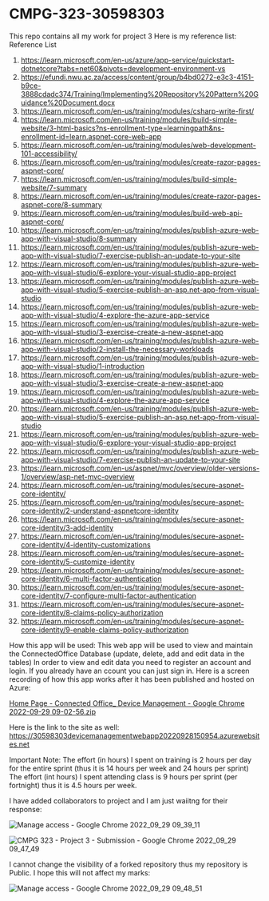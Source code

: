 # CMPG-323-30598303
This repo contains all my work for project 3
Here is my reference list:
Reference List
1.	https://learn.microsoft.com/en-us/azure/app-service/quickstart-dotnetcore?tabs=net60&pivots=development-environment-vs
2.	https://efundi.nwu.ac.za/access/content/group/b4bd0272-e3c3-4151-b9ce-3888cdadc374/Training/Implementing%20Repository%20Pattern%20Guidance%20Document.docx
3.	https://learn.microsoft.com/en-us/training/modules/csharp-write-first/
4.	https://learn.microsoft.com/en-us/training/modules/build-simple-website/3-html-basics?ns-enrollment-type=learningpath&ns-enrollment-id=learn.aspnet-core-web-app
5.	https://learn.microsoft.com/en-us/training/modules/web-development-101-accessibility/
6.	https://learn.microsoft.com/en-us/training/modules/create-razor-pages-aspnet-core/
7.	https://learn.microsoft.com/en-us/training/modules/build-simple-website/7-summary
8.	https://learn.microsoft.com/en-us/training/modules/create-razor-pages-aspnet-core/8-summary
9.	https://learn.microsoft.com/en-us/training/modules/build-web-api-aspnet-core/
10.	https://learn.microsoft.com/en-us/training/modules/publish-azure-web-app-with-visual-studio/8-summary
11.	https://learn.microsoft.com/en-us/training/modules/publish-azure-web-app-with-visual-studio/7-exercise-publish-an-update-to-your-site
12.	https://learn.microsoft.com/en-us/training/modules/publish-azure-web-app-with-visual-studio/6-explore-your-visual-studio-app-project
13.	https://learn.microsoft.com/en-us/training/modules/publish-azure-web-app-with-visual-studio/5-exercise-publish-an-asp.net-app-from-visual-studio
14.	https://learn.microsoft.com/en-us/training/modules/publish-azure-web-app-with-visual-studio/4-explore-the-azure-app-service
15.	https://learn.microsoft.com/en-us/training/modules/publish-azure-web-app-with-visual-studio/3-exercise-create-a-new-aspnet-app
16.	https://learn.microsoft.com/en-us/training/modules/publish-azure-web-app-with-visual-studio/2-install-the-necessary-workloads
17.	https://learn.microsoft.com/en-us/training/modules/publish-azure-web-app-with-visual-studio/1-introduction
18.	https://learn.microsoft.com/en-us/training/modules/publish-azure-web-app-with-visual-studio/3-exercise-create-a-new-aspnet-app
19.	https://learn.microsoft.com/en-us/training/modules/publish-azure-web-app-with-visual-studio/4-explore-the-azure-app-service
20.	https://learn.microsoft.com/en-us/training/modules/publish-azure-web-app-with-visual-studio/5-exercise-publish-an-asp.net-app-from-visual-studio
21.	https://learn.microsoft.com/en-us/training/modules/publish-azure-web-app-with-visual-studio/6-explore-your-visual-studio-app-project
22.	https://learn.microsoft.com/en-us/training/modules/publish-azure-web-app-with-visual-studio/7-exercise-publish-an-update-to-your-site
23.	https://learn.microsoft.com/en-us/aspnet/mvc/overview/older-versions-1/overview/asp-net-mvc-overview
24.	https://learn.microsoft.com/en-us/training/modules/secure-aspnet-core-identity/
25.	https://learn.microsoft.com/en-us/training/modules/secure-aspnet-core-identity/2-understand-aspnetcore-identity
26.	https://learn.microsoft.com/en-us/training/modules/secure-aspnet-core-identity/3-add-identity
27.	https://learn.microsoft.com/en-us/training/modules/secure-aspnet-core-identity/4-identity-customizations
28.	https://learn.microsoft.com/en-us/training/modules/secure-aspnet-core-identity/5-customize-identity
29.	https://learn.microsoft.com/en-us/training/modules/secure-aspnet-core-identity/6-multi-factor-authentication
30.	https://learn.microsoft.com/en-us/training/modules/secure-aspnet-core-identity/7-configure-multi-factor-authentication
31.	https://learn.microsoft.com/en-us/training/modules/secure-aspnet-core-identity/8-claims-policy-authorization
32.	https://learn.microsoft.com/en-us/training/modules/secure-aspnet-core-identity/9-enable-claims-policy-authorization

How this app will be used: 
This web app will be used to view and maintain the ConnectedOffice Database (update, delete, add and edit data in the tables)
In order to view and edit data you need to register an account and login.
If you already have an ccount you can just sign in.
Here is a screen recording of how this app works after it has been published and hosted on Azure:

[Home Page - Connected Office_ Device Management - Google Chrome 2022-09-29 09-02-56.zip](https://github.com/AnriqueCloete/CMPG-323-Project-3-30598303/files/9671948/Home.Page.-.Connected.Office_.Device.Management.-.Google.Chrome.2022-09-29.09-02-56.zip)

Here is the link to the site as well: https://30598303devicemanagementwebapp20220928150954.azurewebsites.net

Important Note: 
The effort (in hours) I spent on training is 2 hours per day for the entire sprint (thus it is 14 hours per week and 24 hours per sprint)  
The effort (int hours) I spent attending class is 9 hours per sprint (per fortnight) thus it is 4.5 hours per week.

I have added collaborators to project and I am just waiitng for their response:

![Manage access - Google Chrome 2022_09_29 09_39_11](https://user-images.githubusercontent.com/110592885/192970302-e7615eb8-e7b3-4eae-8e37-f43f738eac93.png)

![CMPG 323 - Project 3 - Submission - Google Chrome 2022_09_29 09_47_49](https://user-images.githubusercontent.com/110592885/192972013-ccece08a-6933-45c9-8c21-30a897603967.png)

I cannot change the visibility of a forked repository thus my repository is Public.
I hope this will not affect my marks:

![Manage access - Google Chrome 2022_09_29 09_48_51](https://user-images.githubusercontent.com/110592885/192972502-38ef4e91-1e30-49ba-9792-f47c79f4d3ca.png)


